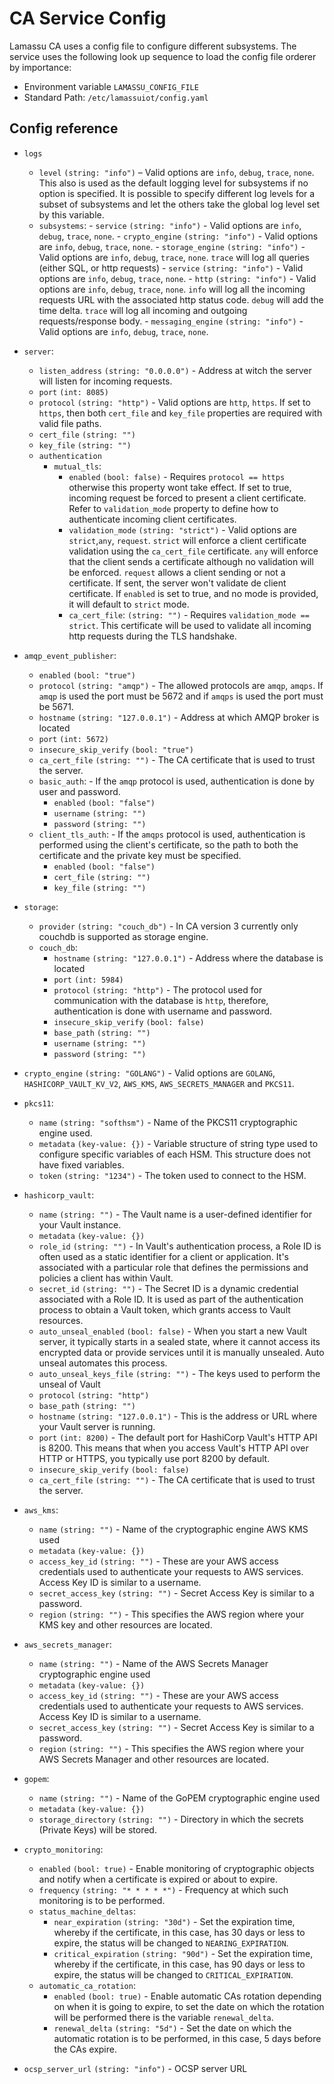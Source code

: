 # CA Service Config

Lamassu CA uses a config file to configure different subsystems. The service uses the following look up sequence to load the config file orderer by importance:

- Environment variable `LAMASSU_CONFIG_FILE`
- Standard Path: `/etc/lamassuiot/config.yaml`

## Config reference

- `logs`
    - `level` `(string: "info")` –
    Valid options are `info`, `debug`, `trace`, `none`. This also is used as the default logging level for subsystems if no option is specified. It is possible to specify different log levels for a subset of subsystems and let the others take the global log level set by this variable.
    - `subsystems`:
          - `service` `(string: "info")` - Valid options are `info`, `debug`, `trace`, `none`.
          - `crypto_engine` `(string: "info")` - Valid options are `info`, `debug`, `trace`, `none`.
          - `storage_engine` `(string: "info")` - Valid options are `info`, `debug`, `trace`, `none`. `trace` will log all queries (either SQL, or http requests)
          - `service` `(string: "info")` - Valid options are `info`, `debug`, `trace`, `none`.
          - `http` `(string: "info")` - Valid options are `info`, `debug`, `trace`, `none`.
            `info` will log all the incoming requests URL with the associated http status code. `debug` will add the time delta. `trace` will log all incoming and outgoing requests/response  body.
          - `messaging_engine` `(string: "info")` - Valid options are `info`, `debug`, `trace`, `none`.

- `server`:
    - `listen_address` `(string: "0.0.0.0")` - Address at witch the server will listen for incoming requests.
    - `port` `(int: 8085)`
    - `protocol` `(string: "http")` - Valid options are `http`, `https`. If set to `https`, then both `cert_file` and `key_file` properties are required with valid file paths.
    - `cert_file` `(string: "")`
    - `key_file` `(string: "")`
    - `authentication`
        - `mutual_tls`:
            - `enabled` `(bool: false)` - Requires `protocol == https` otherwise this property wont take effect. If set to true, incoming request be forced to present a client certificate. Refer to `validation_mode` property to define how to authenticate incoming client certificates.
            -  `validation_mode` `(string: "strict")` - Valid options are `strict`,`any`, `request`. `strict` will enforce a client certificate validation using the `ca_cert_file` certificate. `any` will enforce that the client sends a certificate although no validation will be enforced. `request` allows a client sending or not a certificate. If sent, the server won't validate de client certificate.  If `enabled` is set to true, and no mode is provided, it will default to `strict` mode.
            - `ca_cert_file`: `(string: "")` - Requires `validation_mode == strict`. This certificate will be used to validate all incoming http requests during the TLS handshake.
- `amqp_event_publisher`:
    - `enabled` `(bool: "true")`
    - `protocol` `(string: "amqp")` - The allowed protocols are `amqp`, `amqps`. If `amqp` is used the port must be 5672 and if `amqps` is used the port must be 5671.
    - `hostname` `(string: "127.0.0.1")` - Address at which AMQP broker is located
    - `port` `(int: 5672)`
    - `insecure_skip_verify` `(bool: "true")`
    - `ca_cert_file` `(string: "")` - The CA certificate that is used to trust the server.
    - `basic_auth`: - If the `amqp` protocol is used, authentication is done by user and password.
        - `enabled` `(bool: "false")`
        - `username` `(string: "")`
        - `password` `(string: "")`
    - `client_tls_auth`: - If the `amqps` protocol is used, authentication is performed using the client's certificate, so the path to both the certificate and the private key must be specified.
        - `enabled` `(bool: "false")`
        - `cert_file` `(string: "")`
        - `key_file` `(string: "")`

- `storage`:
    - `provider` `(string: "couch_db")` - In CA version 3 currently only couchdb is supported as storage engine. 
    - `couch_db`:
        - `hostname` `(string: "127.0.0.1")` - Address where the database is located
        - `port` `(int: 5984)`
        - `protocol` `(string: "http")` - The protocol used for communication with the database is `http`, therefore, authentication is done with username and password.
        - `insecure_skip_verify` `(bool: false)`
        - `base_path` `(string: "")`
        - `username` `(string: "")`
        - `password` `(string: "")`

- `crypto_engine` `(string: "GOLANG")` - Valid options are `GOLANG`, `HASHICORP_VAULT_KV_V2`, `AWS_KMS`, `AWS_SECRETS_MANAGER` and `PKCS11`.

- `pkcs11`:
    - `name` `(string: "softhsm")` - Name of the PKCS11 cryptographic engine used.
    - `metadata` `(key-value: {})` - Variable structure of string type used to configure specific variables of each HSM. This structure does not have fixed variables.
    - `token` `(string: "1234")` - The token used to connect to the HSM.

- `hashicorp_vault`:
    - `name` `(string: "")` - The Vault name is a user-defined identifier for your Vault instance.
    - `metadata` `(key-value: {})`
    - `role_id` `(string: "")` - In Vault's authentication process, a Role ID is often used as a static identifier for a client or application. It's associated with a particular role that defines the permissions and policies a client has within Vault.
    - `secret_id` `(string: "")` - The Secret ID is a dynamic credential associated with a Role ID. It is used as part of the authentication process to obtain a Vault token, which grants access to Vault resources.
    - `auto_unseal_enabled` `(bool: false)` - When you start a new Vault server, it typically starts in a sealed state, where it cannot access its encrypted data or provide services until it is manually unsealed. Auto unseal automates this process.
    - `auto_unseal_keys_file` `(string: "")` - The keys used to perform the unseal of Vault
    - `protocol` `(string: "http")` 
    - `base_path` `(string: "")`
    - `hostname` `(string: "127.0.0.1")` - This is the address or URL where your Vault server is running.
    - `port` `(int: 8200)` - The default port for HashiCorp Vault's HTTP API is 8200. This means that when you access Vault's HTTP API over HTTP or HTTPS, you typically use port 8200 by default.
    - `insecure_skip_verify` `(bool: false)`
    - `ca_cert_file` `(string: "")` - The CA certificate that is used to trust the server.

- `aws_kms`:
    - `name` `(string: "")` - Name of the cryptographic engine AWS KMS used
    - `metadata` `(key-value: {})`
    - `access_key_id` `(string: "")` -  These are your AWS access credentials used to authenticate your requests to AWS services.  Access Key ID is similar to a username.
    - `secret_access_key` `(string: "")` - Secret Access Key is similar to a password. 
    - `region` `(string: "")` - This specifies the AWS region where your KMS key and other resources are located. 

- `aws_secrets_manager`:
    - `name` `(string: "")` - Name of the AWS Secrets Manager cryptographic engine used
    - `metadata` `(key-value: {})`
    - `access_key_id` `(string: "")` -  These are your AWS access credentials used to authenticate your requests to AWS services.  Access Key ID is similar to a username.
    - `secret_access_key` `(string: "")` - Secret Access Key is similar to a password.
    - `region` `(string: "")` - This specifies the AWS region where your AWS Secrets Manager and other resources are located. 

- `gopem`:
    - `name` `(string: "")` - Name of the GoPEM cryptographic engine used
    - `metadata` `(key-value: {})`
    - `storage_directory` `(string: "")` - Directory in which the secrets (Private Keys) will be stored.

- `crypto_monitoring`:
    - `enabled` `(bool: true)` - Enable monitoring of cryptographic objects and notify when a certificate is expired or about to expire.
    - `frequency` `(string: "* * * * *")` - Frequency at which such monitoring is to be performed.
    - `status_machine_deltas`:
        - `near_expiration`  `(string: "30d")` - Set the expiration time, whereby if the certificate, in this case, has 30 days or less to expire, the status will be changed to `NEARING_EXPIRATION`.
        - `critical_expiration`  `(string: "90d")` - Set the expiration time, whereby if the certificate, in this case, has 90 days or less to expire, the status will be changed to `CRITICAL_EXPIRATION`.
    - `automatic_ca_rotation`:
        - `enabled` `(bool: true)` - Enable automatic CAs rotation depending on when it is going to expire, to set the date on which the rotation will be performed there is the variable `renewal_delta`.
        - `renewal_delta` `(string: "5d")` - Set the date on which the automatic rotation is to be performed, in this case, 5 days before the CAs expire.

- `ocsp_server_url` `(string: "info")` - OCSP server URL